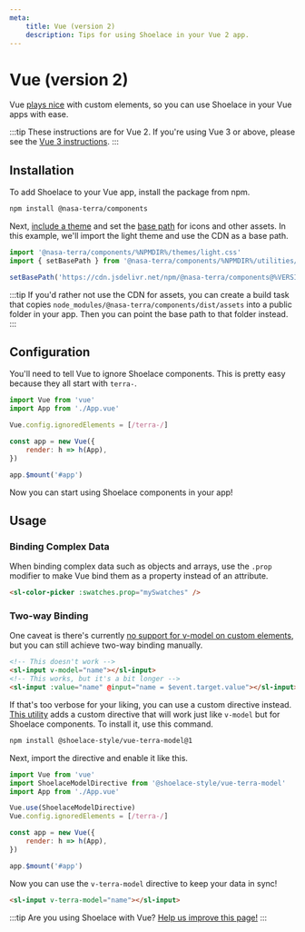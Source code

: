```yaml
---
meta:
    title: Vue (version 2)
    description: Tips for using Shoelace in your Vue 2 app.
---
```


# Vue (version 2)

Vue [plays nice](https://custom-elements-everywhere.com/#vue) with custom elements, so you can use Shoelace in your Vue apps with ease.

:::tip
These instructions are for Vue 2. If you're using Vue 3 or above, please see the [Vue 3 instructions](/frameworks/vue).
:::

## Installation

To add Shoelace to your Vue app, install the package from npm.

```bash
npm install @nasa-terra/components
```

Next, [include a theme](/getting-started/themes) and set the [base path](/getting-started/installation#setting-the-base-path) for icons and other assets. In this example, we'll import the light theme and use the CDN as a base path.

```jsx
import '@nasa-terra/components/%NPMDIR%/themes/light.css'
import { setBasePath } from '@nasa-terra/components/%NPMDIR%/utilities/base-path'

setBasePath('https://cdn.jsdelivr.net/npm/@nasa-terra/components@%VERSION%/%CDNDIR%/')
```

:::tip
If you'd rather not use the CDN for assets, you can create a build task that copies `node_modules/@nasa-terra/components/dist/assets` into a public folder in your app. Then you can point the base path to that folder instead.
:::

## Configuration

You'll need to tell Vue to ignore Shoelace components. This is pretty easy because they all start with `terra-`.

```js
import Vue from 'vue'
import App from './App.vue'

Vue.config.ignoredElements = [/terra-/]

const app = new Vue({
    render: h => h(App),
})

app.$mount('#app')
```

Now you can start using Shoelace components in your app!

## Usage

### Binding Complex Data

When binding complex data such as objects and arrays, use the `.prop` modifier to make Vue bind them as a property instead of an attribute.

```html
<sl-color-picker :swatches.prop="mySwatches" />
```

### Two-way Binding

One caveat is there's currently [no support for v-model on custom elements](https://github.com/vuejs/vue/issues/7830), but you can still achieve two-way binding manually.

```html
<!-- This doesn't work -->
<sl-input v-model="name"></sl-input>
<!-- This works, but it's a bit longer -->
<sl-input :value="name" @input="name = $event.target.value"></sl-input>
```

If that's too verbose for your liking, you can use a custom directive instead. [This utility](https://www.npmjs.com/package/@shoelace-style/vue-terra-model) adds a custom directive that will work just like `v-model` but for Shoelace components. To install it, use this command.

```bash
npm install @shoelace-style/vue-terra-model@1
```

Next, import the directive and enable it like this.

```js
import Vue from 'vue'
import ShoelaceModelDirective from '@shoelace-style/vue-terra-model'
import App from './App.vue'

Vue.use(ShoelaceModelDirective)
Vue.config.ignoredElements = [/terra-/]

const app = new Vue({
    render: h => h(App),
})

app.$mount('#app')
```

Now you can use the `v-terra-model` directive to keep your data in sync!

```html
<sl-input v-terra-model="name"></sl-input>
```

:::tip
Are you using Shoelace with Vue? [Help us improve this page!](https://github.com/nasa/terra-ui-components/blob/next/docs/frameworks/vue-2.md)
:::

